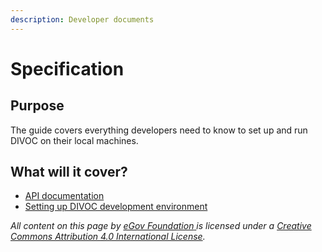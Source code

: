 ```yaml
---
description: Developer documents
---
```


# Specification

## Purpose

The guide covers everything developers need to know to set up and run DIVOC on their local machines.&#x20;

## What will it cover?

* [API documentation](api-documentation.md)&#x20;
* [Setting up DIVOC development environment](setting-up-divoc-development-environment.md)



_All content on this page by_ [_eGov Foundation_ ](https://egov.org.in/)_is licensed under a_ [_Creative Commons Attribution 4.0 International License_](http://creativecommons.org/licenses/by/4.0/)_._
